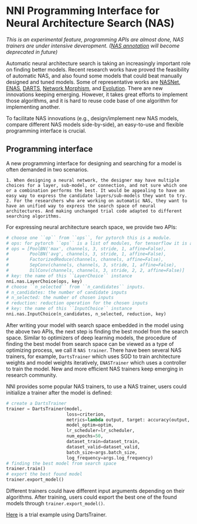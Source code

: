 # NNI Programming Interface for Neural Architecture Search (NAS)

*This is an experimental feature, programming APIs are almost done, NAS trainers are under intensive deveropment. ([NAS annotation](../AdvancedFeature/GeneralNasInterfaces.md) will become deprecated in future)*

Automatic neural architecture search is taking an increasingly important role on finding better models. Recent research works have proved the feasibility of automatic NAS, and also found some models that could beat manually designed and tuned models. Some of representative works are [NASNet][2], [ENAS][1], [DARTS][3], [Network Morphism][4], and [Evolution][5]. There are new innovations keeping emerging. However, it takes great efforts to implement those algorithms, and it is hard to reuse code base of one algorithm for implementing another.

To facilitate NAS innovations (e.g., design/implement new NAS models, compare different NAS models side-by-side), an easy-to-use and flexible programming interface is crucial.

## Programming interface

A new programming interface for designing and searching for a model is often demanded in two scenarios.
    
    1. When designing a neural network, the designer may have multiple choices for a layer, sub-model, or connection, and not sure which one or a combination performs the best. It would be appealing to have an easy way to express the candidate layers/sub-models they want to try. 
    2. For the researchers who are working on automatic NAS, they want to have an unified way to express the search space of neural architectures. And making unchanged trial code adapted to different searching algorithms.

For expressing neural architecture search space, we provide two APIs:

```python
# choose one ``op`` from ``ops``, for pytorch this is a module.
# ops: for pytorch ``ops`` is a list of modules, for tensorflow it is a list of keras layers. An example in pytroch:
# ops = [PoolBN('max', channels, 3, stride, 1, affine=False),
#        PoolBN('avg', channels, 3, stride, 1, affine=False),
#        FactorizedReduce(channels, channels, affine=False),
#        SepConv(channels, channels, 3, stride, 1, affine=False),
#        DilConv(channels, channels, 3, stride, 2, 2, affine=False)]
# key: the name of this ``LayerChoice`` instance
nni.nas.LayerChoice(ops, key)
# choose ``n_selected`` from ``n_candidates`` inputs.
# n_candidates: the number of candidate inputs
# n_selected: the number of chosen inputs
# reduction: reduction operation for the chosen inputs
# key: the name of this ``InputChoice`` instance
nni.nas.InputChoice(n_candidates, n_selected, reduction, key)
```

After writing your model with search space embedded in the model using the above two APIs, the next step is finding the best model from the search space. Similar to optimizers of deep learning models, the procedure of finding the best model from search space can be viewed as a type of optimizing process, we call it `NAS trainer`. There have been several NAS trainers, for example, `DartsTrainer` which uses SGD to train architecture weights and model weights iteratively, `ENASTrainer` which uses a controller to train the model. New and more efficient NAS trainers keep emerging in research community.

NNI provides some popular NAS trainers, to use a NAS trainer, users could initialize a trainer after the model is defined:

```python
# create a DartsTrainer
trainer = DartsTrainer(model,
                       loss=criterion,
                       metrics=lambda output, target: accuracy(output, target, topk=(1,)),
                       model_optim=optim,
                       lr_scheduler=lr_scheduler,
                       num_epochs=50,
                       dataset_train=dataset_train,
                       dataset_valid=dataset_valid,
                       batch_size=args.batch_size,
                       log_frequency=args.log_frequency)
# finding the best model from search space
trainer.train()
# export the best found model
trainer.export_model()
```

Different trainers could have different input arguments depending on their algorithms. After training, users could export the best one of the found models through `trainer.export_model()`.

[Here](https://github.com/microsoft/nni/blob/dev-nas-refactor/examples/nas/darts/main.py) is a trial example using DartsTrainer.

[1]: https://arxiv.org/abs/1802.03268
[2]: https://arxiv.org/abs/1707.07012
[3]: https://arxiv.org/abs/1806.09055
[4]: https://arxiv.org/abs/1806.10282
[5]: https://arxiv.org/abs/1703.01041